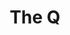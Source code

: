---
layout: place
title: "The Q"
permalink: /massachusetts/boston/the-q.html
stateAbbr: MA
stateName: Massachusetts
cityName: Boston
place_id: ChIJF9jb7Hd644kRXiZZ_FXCqX4
photos:
  - name: >-
      places/ChIJF9jb7Hd644kRXiZZ_FXCqX4/photos/AeeoHcKbaoixW_qrL725Cv3GbRO1jmDVEi8dzT_BPTOXLX3qOjg9xGjCix0rPhfL1JbCgAA8-o6xhxgD02KEKinFmAxyySu4WU1aKxUIpnKOcGZMtxwHXZT31E_mhOTxBxC8hekSfDmzgVT-AXCVmzKo8uMB-b6yD2EgmXL20RccMh9UhWx4eQNI0wuyGSA3kRmU1FLGGyIOfyUtmN8JBTskqUCOBdhXAJgeRistI5e_oJGvAqgVeXCKPFW1JIcGsegGBd9bJ4iiF2dLn7E19X7cYO9YW0zKHg8Tbyvv9jLcu_2M0g
    widthPx: 1500
    heightPx: 1000
    authorAttributions:
      - displayName: The Q
        uri: https://maps.google.com/maps/contrib/115525956018244807453
        photoUri: >-
          https://lh3.googleusercontent.com/a-/ALV-UjUOZP668L_NE-3nMvitxCKPKVwojj4EyTmGb5Z-AjGNy3a9lXiV=s100-p-k-no-mo
    flagContentUri: >-
      https://www.google.com/local/imagery/report/?cb_client=maps_api_places.places_api&image_key=!1e10!2sAF1QipMLFGxjh1QtcBo8Qy6pQ1JerEN3Ewe3Giw_O_W1&hl=en-US
    googleMapsUri: >-
      https://www.google.com/maps/place//data=!3m4!1e2!3m2!1sAF1QipMLFGxjh1QtcBo8Qy6pQ1JerEN3Ewe3Giw_O_W1!2e10!4m2!3m1!1s0x89e37a77ecdbd817:0x7ea9c255fc59265e
  - name: >-
      places/ChIJF9jb7Hd644kRXiZZ_FXCqX4/photos/AeeoHcI2uPW0OwqjbfMnsUfxharzh9HraOB7BXDvlIupth6ubymY8IGs7moyi5OcBPS73yUsq0GPXTgk7qMr-QlEcOG5WFQ2_J_CaGfKnhl5Nv8Kr3RhSXpFwR22ouINb9ga1Q5gDUZMREMBi5gL5bInUgl3Mw_zMs0YI7NZiVHHr8rU6nQZ8JrBBl3H0j8QYS1_tA0L1hiHAZczUhI3PE2Twa8J8WUV2NlK21PKdde8_4LeCdfc2GY7m_HG2wrKa4bpm6qMx_2cuicoA-GLPqgJngYykRVLNVgbq6dLpTuA0B1uIg
    widthPx: 755
    heightPx: 510
    authorAttributions:
      - displayName: The Q
        uri: https://maps.google.com/maps/contrib/115525956018244807453
        photoUri: >-
          https://lh3.googleusercontent.com/a-/ALV-UjUOZP668L_NE-3nMvitxCKPKVwojj4EyTmGb5Z-AjGNy3a9lXiV=s100-p-k-no-mo
    flagContentUri: >-
      https://www.google.com/local/imagery/report/?cb_client=maps_api_places.places_api&image_key=!1e10!2sAF1QipMtoWpOYfC5Gq_0-HFHlQLI3ll2_gD3K0U6SpzX&hl=en-US
    googleMapsUri: >-
      https://www.google.com/maps/place//data=!3m4!1e2!3m2!1sAF1QipMtoWpOYfC5Gq_0-HFHlQLI3ll2_gD3K0U6SpzX!2e10!4m2!3m1!1s0x89e37a77ecdbd817:0x7ea9c255fc59265e
  - name: >-
      places/ChIJF9jb7Hd644kRXiZZ_FXCqX4/photos/AeeoHcKIoNZ-CFucTRDTxVx8iAK4VsjVl_f53qc9rqSXrn6VMYRyn5rklyq0faPVWre09bAClkGZVcTpdq2XARAWYb0iDZFKlXeqmITb_SyiytEr4V9dm-9tnJQMmukrDtALqCMJXs9Llnhiw1IGcba8UHCi2l3JkzWnG93svwX4G2MO-a9PWUjQV8QDRvU4YxPTbO0vJa5HtWsj7pu2uE3LwqT8LNPdyMHUPal22RXP9SGXv_DeTrP4UNRhqWt3Q1bQptGMJCYadNh7ZimgAtiamPjeLKeDZ3yYP2rAon1GjbuX8jkZ5oWiPvLeKx4wCSHDLgvGNIPpvz3C6t__8B63PNTQXbtmnPMDjIsn-hd3047qWOpEVjwoONhp4DCiPgy38qALSR4OlnQ-99ltI8-3rXs1Qke_hk-hkn2Oy8-X5dvCzA
    widthPx: 3024
    heightPx: 4032
    authorAttributions:
      - displayName: Expert Wildlife Removal
        uri: https://maps.google.com/maps/contrib/113244020868904207589
        photoUri: >-
          https://lh3.googleusercontent.com/a-/ALV-UjUHuKP-31jAq40tKSpZeCtJEC7wM3v0_rWEnoOoFyVaZjpgTnsG=s100-p-k-no-mo
    flagContentUri: >-
      https://www.google.com/local/imagery/report/?cb_client=maps_api_places.places_api&image_key=!1e10!2sCIHM0ogKEICAgMCIjI7QAg&hl=en-US
    googleMapsUri: >-
      https://www.google.com/maps/place//data=!3m4!1e2!3m2!1sCIHM0ogKEICAgMCIjI7QAg!2e10!4m2!3m1!1s0x89e37a77ecdbd817:0x7ea9c255fc59265e
  - name: >-
      places/ChIJF9jb7Hd644kRXiZZ_FXCqX4/photos/AeeoHcKXC5fk_GFB-qAp2yALEd9Rk-K5m7cOZVGk2cJfEc952QHKZBg_6lt6hmHhVl9bxU21VIJdaiEYwat7A3oIBVSCbyDqFt_ueVg1fnJhpgDvNjyLfGK1bZv0vMAu9Gaa3flCRoVJzQZq7o4wf1T6-wwiz4xRxIkYfzb9_jKyd0o4ivNs3AQSLjpLdGAE0fUuMawjZEaEcO0oO2a9bf-_IjVLHnTRand-yaWOuIcBVuqG0u8SaXW8BDSOzq62qkdyT5fxeEJpi5awo8VTsS7X93LH9mh-K_0Rj8v3zoFAe-bo6A
    widthPx: 800
    heightPx: 800
    authorAttributions:
      - displayName: The Q
        uri: https://maps.google.com/maps/contrib/115525956018244807453
        photoUri: >-
          https://lh3.googleusercontent.com/a-/ALV-UjUOZP668L_NE-3nMvitxCKPKVwojj4EyTmGb5Z-AjGNy3a9lXiV=s100-p-k-no-mo
    flagContentUri: >-
      https://www.google.com/local/imagery/report/?cb_client=maps_api_places.places_api&image_key=!1e10!2sAF1QipMOu3hoFoukNrGfEvQ1k5YVBfwLS5gIEnkn0TGE&hl=en-US
    googleMapsUri: >-
      https://www.google.com/maps/place//data=!3m4!1e2!3m2!1sAF1QipMOu3hoFoukNrGfEvQ1k5YVBfwLS5gIEnkn0TGE!2e10!4m2!3m1!1s0x89e37a77ecdbd817:0x7ea9c255fc59265e
  - name: >-
      places/ChIJF9jb7Hd644kRXiZZ_FXCqX4/photos/AeeoHcJZeVgOksCRywJXPSDdhG1hCtI33ov6wOY9neSvvYhfE65x46K-nAGAmIzcUdfwObl6b_EfL8AOnfyGezT5FA8ddcxZfztEcyFMvgSmOVxBTKGicxchKSufEPqRIZ-mQSgJyB6rJQgneevdeuczSjZ6An2z8RuDWsOX3PMe2YquThF9ozdsBOtvQ5_PmYQ606WXzOycGHkKCKbCbUsYh5hIswb8GCK6OMs93FonQBD0pAdAYiQ0Q63217MFuIYIhvBX2pTXdw4NCWkftsBN4PCbaTZQ_7lR7LvKozIAv7jM8Q
    widthPx: 800
    heightPx: 800
    authorAttributions:
      - displayName: The Q
        uri: https://maps.google.com/maps/contrib/115525956018244807453
        photoUri: >-
          https://lh3.googleusercontent.com/a-/ALV-UjUOZP668L_NE-3nMvitxCKPKVwojj4EyTmGb5Z-AjGNy3a9lXiV=s100-p-k-no-mo
    flagContentUri: >-
      https://www.google.com/local/imagery/report/?cb_client=maps_api_places.places_api&image_key=!1e10!2sAF1QipOyJ1-EEYXehHNQGi9E368kWtLotjCDnbIkNmww&hl=en-US
    googleMapsUri: >-
      https://www.google.com/maps/place//data=!3m4!1e2!3m2!1sAF1QipOyJ1-EEYXehHNQGi9E368kWtLotjCDnbIkNmww!2e10!4m2!3m1!1s0x89e37a77ecdbd817:0x7ea9c255fc59265e
  - name: >-
      places/ChIJF9jb7Hd644kRXiZZ_FXCqX4/photos/AeeoHcKpBu6MjQzpI-vHNZaB68AWvBjNxJs7VrU-SXjeju4Nn5n5aWlTxhcWxr4jP-VVY2rJ_ZjoopfqpwL_U-WmrSmyWyhiYksHb6NZQXHFSfpWHxSbRt3nWEpno-owNn1VKzKS64hbCzD5QAnMereS8tmWV0bFIxOMux3AiQlgZJDDAVs_o07vXet_7sKZQ4I93QvkwPIvZOIHIIr7SW-PG8OboXZQ25vgjIzzOsjCU5rHngV3mb9SlnGqW4VMqCu7jrZjLuV2Xkl68Mhf9QtamKINl_ZrKaZekoL-FgWgTiJS8RojVH4_f8XrX44uPPbWnm5yA01n3k_ChOWtId9wTte5_21QsM76hzB9Pp20za10ODFJzW7K4AIQB03uRZMEx2JEl1Zvst96PnUgqq3x3YG9TERo6tSkns61mUmlBcekTuzM
    widthPx: 3024
    heightPx: 4032
    authorAttributions:
      - displayName: Lillian L.
        uri: https://maps.google.com/maps/contrib/111339040611132413760
        photoUri: >-
          https://lh3.googleusercontent.com/a-/ALV-UjUbjwfN8l09CWkFxauqThhD6A7LIlO8V7r3SUqIVbVr4FMMfY0V2Q=s100-p-k-no-mo
    flagContentUri: >-
      https://www.google.com/local/imagery/report/?cb_client=maps_api_places.places_api&image_key=!1e10!2sCIHM0ogKEICAgICXt6bRgwE&hl=en-US
    googleMapsUri: >-
      https://www.google.com/maps/place//data=!3m4!1e2!3m2!1sCIHM0ogKEICAgICXt6bRgwE!2e10!4m2!3m1!1s0x89e37a77ecdbd817:0x7ea9c255fc59265e
  - name: >-
      places/ChIJF9jb7Hd644kRXiZZ_FXCqX4/photos/AeeoHcJXrF6mjU9r854mFtPQHLqpcqdXbJ-tKDkebRcnUCBh7LzJGu2O5-LEISpeyonk9BOp9c5B_IJmBY4xUTZarRpohtrDfPi8mHxVojGuQUHrc43xbHi_XllWUHNcURl4yTXyvRVvHjesvGKa8IrwC-JtG_Z2UDYCuwB5lxtP4l7cAuLx83c4kTUEkRjVU5ivWWjOYHO1nb9-F3-3OJgz0wpRL5poUoaOFsTHQbk6ZMlXH8LNRZMDeUVS9uPkxddLV4ITZvk3NEUK9NZsQ7aj2XtA_yMrJf_l5CSW5Gp9lHy6xEe63kTE2wKS3-jyUzHci0jVk2vQJryGOy519SBeEeaTNBC4crLSqWB6dd58KdexXmud8C6FTrByoTPvtuPIw5-I9dZNeKVDCfC3gFIq1hvl-MD44EOe19HvX-PeuSkl6UA
    widthPx: 3024
    heightPx: 4032
    authorAttributions:
      - displayName: Pack Katisomsakul
        uri: https://maps.google.com/maps/contrib/105198936559294126437
        photoUri: >-
          https://lh3.googleusercontent.com/a-/ALV-UjWU-EJZOo_p1mlQWH4-s7kD0FFjqwTKAb-lEdQHK46O5OtsTRcVTw=s100-p-k-no-mo
    flagContentUri: >-
      https://www.google.com/local/imagery/report/?cb_client=maps_api_places.places_api&image_key=!1e10!2sCIHM0ogKEICAgICrrbiguwE&hl=en-US
    googleMapsUri: >-
      https://www.google.com/maps/place//data=!3m4!1e2!3m2!1sCIHM0ogKEICAgICrrbiguwE!2e10!4m2!3m1!1s0x89e37a77ecdbd817:0x7ea9c255fc59265e
  - name: >-
      places/ChIJF9jb7Hd644kRXiZZ_FXCqX4/photos/AeeoHcLV0xk9EPempWEeEQxOk6tMWxsl4iKNSjel1Ni2upAlXpEcGkl06U-tCwUx6aFIT3358fGVpvgnOE8P81I2E2zUdkmEmf_Bn_4HOtwclltALKoSdsMpaBTmrqyGzt69256ZgXwhgqv76A42B5F13xS_DaY17rPROm_xHU2v8CUg2_yIqCldDIlRoHf2jHrSJULQDiviDCK2txlGZqPxPWj4B559ZB4-sR7JrIKw9mpNl56tI-81d6lXRQX69NlyTZqk-qgfGQLq2rmxLCRNcENnbkZqPDdKznYzYRavErLQkid5Zd4ZDnZegobwtilGq2fH5rAS9R9W73zcDkDM30qPhjNcLMbhE4NTQLG3qJvGY45gjGR_bOaSTdMRDWRl4RIa1oWw4MhfhQ-bXPFtiEOBlJS7FRqTscNl0O6iQxcfTA
    widthPx: 4080
    heightPx: 3072
    authorAttributions:
      - displayName: Chris Brandt
        uri: https://maps.google.com/maps/contrib/104821985152616396734
        photoUri: >-
          https://lh3.googleusercontent.com/a-/ALV-UjX7S7T7o_BlA7BrJXJmMLV8ryuUAwte3YTOzaXK4S0hMOVSzvMsOQ=s100-p-k-no-mo
    flagContentUri: >-
      https://www.google.com/local/imagery/report/?cb_client=maps_api_places.places_api&image_key=!1e10!2sCIHM0ogKEICAgIC2xrqnIQ&hl=en-US
    googleMapsUri: >-
      https://www.google.com/maps/place//data=!3m4!1e2!3m2!1sCIHM0ogKEICAgIC2xrqnIQ!2e10!4m2!3m1!1s0x89e37a77ecdbd817:0x7ea9c255fc59265e
  - name: >-
      places/ChIJF9jb7Hd644kRXiZZ_FXCqX4/photos/AeeoHcIv7APg7owxesCYnP4VdUTULzaJFS6IxojBYLZVdvN0QngA3zLnx2OwzKA0vHIETkpEjcaMPNNLBOkMBGl2n6xtnpgLukOy_tWz_jV28rSQ3YFt8Zx1zWy1zcfpoQHH7JhYX3F2j7yUvhTziS4Hm4bF_vYw7oSV0Fg2JeiBGjm3DkfcI_vDIcp73WzMRfrGA9QIfQ5880bE6kYcEVQRUMD1O8IGHWQtqxRv-kLM1UCjl8fFI-5jReKw4UCbWFjOVUZf-pmEKC2VyRqIcx70ryvDgIRLTuXKOKB_tXSDnXIsBg
    widthPx: 800
    heightPx: 800
    authorAttributions:
      - displayName: The Q
        uri: https://maps.google.com/maps/contrib/115525956018244807453
        photoUri: >-
          https://lh3.googleusercontent.com/a-/ALV-UjUOZP668L_NE-3nMvitxCKPKVwojj4EyTmGb5Z-AjGNy3a9lXiV=s100-p-k-no-mo
    flagContentUri: >-
      https://www.google.com/local/imagery/report/?cb_client=maps_api_places.places_api&image_key=!1e10!2sAF1QipNKNzeottPv9okjPdD9dgqeD55oMSVZvHOw9QHz&hl=en-US
    googleMapsUri: >-
      https://www.google.com/maps/place//data=!3m4!1e2!3m2!1sAF1QipNKNzeottPv9okjPdD9dgqeD55oMSVZvHOw9QHz!2e10!4m2!3m1!1s0x89e37a77ecdbd817:0x7ea9c255fc59265e
  - name: >-
      places/ChIJF9jb7Hd644kRXiZZ_FXCqX4/photos/AeeoHcLYaZuhbSfaEWfrCyinUcOJ5zzYCKvmXkepTmQfX0EUP8TbF-hVtRpkha88MaJ-JYa7ssbkshqzAjzfXDsurIcK_RfW51WEo56eUjfYyaGBdzHcs7Ms-v6_31IDK-8UQZjvjWNKHFNUD0y9kCOvVOCyJEAXTGsZT7dsrWBeZQGPAu2xO_ziUFaY8XkBNJQB29UP0DKcw6hBDv7azxfKlj-SRsOpksz6IOHyOgu_OIIg1ay6n-fXNmEX1xGdbcvep4iGA95H0LD-z1NW1rCoqIOmAVZNlRz-irYB9jtXefKEabmeZT0vYreJaEDdVFxT-jgNrsjnnW8RZYMO-Vj4S8sOsuViDYkU20d5vvz9bDgVH2K-2eDDiMEjuqFzKBVySNKIJKd4bBIg9exFJ73UbEu0VvfXhxVoRpzU0r4ivMCBdg
    widthPx: 3024
    heightPx: 4032
    authorAttributions:
      - displayName: Prescillia Ignoti
        uri: https://maps.google.com/maps/contrib/118071694567817297862
        photoUri: >-
          https://lh3.googleusercontent.com/a-/ALV-UjVBsmHAP6xdbLtXT4YFD96iF1sVqLv-2Qftx4PR5V83K2P2yjFT=s100-p-k-no-mo
    flagContentUri: >-
      https://www.google.com/local/imagery/report/?cb_client=maps_api_places.places_api&image_key=!1e10!2sCIHM0ogKEICAgID3zeqXSg&hl=en-US
    googleMapsUri: >-
      https://www.google.com/maps/place//data=!3m4!1e2!3m2!1sCIHM0ogKEICAgID3zeqXSg!2e10!4m2!3m1!1s0x89e37a77ecdbd817:0x7ea9c255fc59265e
address: 660 Washington St, Boston, MA 02111, USA
street: 660 Washington St
city: Boston
state: MA
zip: '02111'
country: USA
neighborhood: Chinatown
latitude: '42.351707'
longitude: '-71.062609'
accessibility_options:
  wheelchairAccessibleParking: true
  wheelchairAccessibleEntrance: true
  wheelchairAccessibleRestroom: true
  wheelchairAccessibleSeating: true
business_status: OPERATIONAL
name: The Q
google_maps_links:
  directionsUri: >-
    https://www.google.com/maps/dir//''/data=!4m7!4m6!1m1!4e2!1m2!1m1!1s0x89e37a77ecdbd817:0x7ea9c255fc59265e!3e0
  placeUri: https://maps.google.com/?cid=9127039794404730462
  writeAReviewUri: >-
    https://www.google.com/maps/place//data=!4m3!3m2!1s0x89e37a77ecdbd817:0x7ea9c255fc59265e!12e1
  reviewsUri: >-
    https://www.google.com/maps/place//data=!4m4!3m3!1s0x89e37a77ecdbd817:0x7ea9c255fc59265e!9m1!1b1
  photosUri: >-
    https://www.google.com/maps/place//data=!4m3!3m2!1s0x89e37a77ecdbd817:0x7ea9c255fc59265e!10e5
primary_type: Chinese Restaurant
opening_hours:
  regular: null
  current: null
secondary_opening_hours:
  regular:
    weekdayDescriptions: null
    type: null
  current:
    weekdayDescriptions: null
    type: null
phone: (857) 350-3968
price_level: PRICE_LEVEL_MODERATE
price_range: $30 &ndash; $50
rating: '4.6'
rating_count: 2952
website: https://www.thequsa.com/?y_source=1_OTM1MjkzMjgtNzE1LWxvY2F0aW9uLndlYnNpdGU=
description: >-
  Mongolian hot pots share a menu of sushi & Chinese dishes at this hip airy
  eatery & lounge.
reviews:
  - name: >-
      places/ChIJF9jb7Hd644kRXiZZ_FXCqX4/reviews/ChZDSUhNMG9nS0VJQ0FnSURfcTc3OEVnEAE
    relativePublishTimeDescription: 2 months ago
    rating: 5
    text:
      text: >-
        This hidden gem serves up some of the most mouthwatering dumplings I’ve
        ever had! From the moment you step in, the ambiance is cozy and
        inviting, making it the perfect spot for a casual meal or a night out.


        The dumplings are the star of the show here. Whether you go for the
        steamed or pan-fried, they’re always packed with flavor and perfectly
        cooked. The pork and chive dumplings are an absolute must-try, with a
        delicate, tender wrapper and a savory filling that bursts with every
        bite. The spice level is just right, too—enough to add a little kick but
        not overpower the dish.


        Service is always friendly and attentive, and the dishes come out
        quickly without sacrificing quality. It’s clear that this place truly
        cares about both the food and the experience.


        If you’re in the South End and craving some delicious Chinese food with
        top-tier dumplings, this place should be at the top of your list! Highly
        recommend!
      languageCode: en
    originalText:
      text: >-
        This hidden gem serves up some of the most mouthwatering dumplings I’ve
        ever had! From the moment you step in, the ambiance is cozy and
        inviting, making it the perfect spot for a casual meal or a night out.


        The dumplings are the star of the show here. Whether you go for the
        steamed or pan-fried, they’re always packed with flavor and perfectly
        cooked. The pork and chive dumplings are an absolute must-try, with a
        delicate, tender wrapper and a savory filling that bursts with every
        bite. The spice level is just right, too—enough to add a little kick but
        not overpower the dish.


        Service is always friendly and attentive, and the dishes come out
        quickly without sacrificing quality. It’s clear that this place truly
        cares about both the food and the experience.


        If you’re in the South End and craving some delicious Chinese food with
        top-tier dumplings, this place should be at the top of your list! Highly
        recommend!
      languageCode: en
    authorAttribution:
      displayName: Uchizi Phakati
      uri: https://www.google.com/maps/contrib/108456792769501389940/reviews
      photoUri: >-
        https://lh3.googleusercontent.com/a-/ALV-UjV9bSDCOSlH4RHjdY3ygqmujiV9cJkvQ5aJe2fojGGunhAqHgUlXg=s128-c0x00000000-cc-rp-mo-ba6
    publishTime: '2025-01-27T06:02:33.057042Z'
    flagContentUri: >-
      https://www.google.com/local/review/rap/report?postId=ChZDSUhNMG9nS0VJQ0FnSURfcTc3OEVnEAE&d=17924085&t=1
    googleMapsUri: >-
      https://www.google.com/maps/reviews/data=!4m6!14m5!1m4!2m3!1sChZDSUhNMG9nS0VJQ0FnSURfcTc3OEVnEAE!2m1!1s0x89e37a77ecdbd817:0x7ea9c255fc59265e
  - name: >-
      places/ChIJF9jb7Hd644kRXiZZ_FXCqX4/reviews/ChdDSUhNMG9nS0VJQ0FnTUNBaWRTZmdnRRAB
    relativePublishTimeDescription: 2 months ago
    rating: 5
    text:
      text: >-
        This place is amazing! Me and my family go here for birthdays and
        whenever we get the chance! The food is perfect and is the best hot pot
        experience I’ve had! The atmosphere and service is where this place
        shines! There are cool little water stone things everywhere and it looks
        so cool! The fish and just overall atmosphere is great. The service, oh,
        the service is incredible! We came here our second time and got Johnny
        as our server. And he was so nice, never rushing and open to any
        questions, and about a year later we come back and he remembers who I
        am. Simply amazing. He even took time out of his day to come talk to me
        and ask if I thought that my favorite football team, the chiefs, would
        threepeat. Thankyou Q for a family tradition!
      languageCode: en
    originalText:
      text: >-
        This place is amazing! Me and my family go here for birthdays and
        whenever we get the chance! The food is perfect and is the best hot pot
        experience I’ve had! The atmosphere and service is where this place
        shines! There are cool little water stone things everywhere and it looks
        so cool! The fish and just overall atmosphere is great. The service, oh,
        the service is incredible! We came here our second time and got Johnny
        as our server. And he was so nice, never rushing and open to any
        questions, and about a year later we come back and he remembers who I
        am. Simply amazing. He even took time out of his day to come talk to me
        and ask if I thought that my favorite football team, the chiefs, would
        threepeat. Thankyou Q for a family tradition!
      languageCode: en
    authorAttribution:
      displayName: Ja Morant
      uri: https://www.google.com/maps/contrib/104541783748738895392/reviews
      photoUri: >-
        https://lh3.googleusercontent.com/a-/ALV-UjVnDtGyQZkplFmIRnG3oegeEKOsf-kYvMhGTtmEEve-gSIO_NA=s128-c0x00000000-cc-rp-mo
    publishTime: '2025-02-01T23:08:01.255962Z'
    flagContentUri: >-
      https://www.google.com/local/review/rap/report?postId=ChdDSUhNMG9nS0VJQ0FnTUNBaWRTZmdnRRAB&d=17924085&t=1
    googleMapsUri: >-
      https://www.google.com/maps/reviews/data=!4m6!14m5!1m4!2m3!1sChdDSUhNMG9nS0VJQ0FnTUNBaWRTZmdnRRAB!2m1!1s0x89e37a77ecdbd817:0x7ea9c255fc59265e
  - name: >-
      places/ChIJF9jb7Hd644kRXiZZ_FXCqX4/reviews/ChdDSUhNMG9nS0VJQ0FnTUN3MmItWGpnRRAB
    relativePublishTimeDescription: 3 weeks ago
    rating: 5
    text:
      text: >-
        Great spot in Chinatown.


        Lots of veggie hot pot options and it's perfect for a cold Boston
        Winter.


        The space is big and the servers do a great job of explaining the
        experience if it's your first time.


        The mai tais are great and STRONG..
      languageCode: en
    originalText:
      text: >-
        Great spot in Chinatown.


        Lots of veggie hot pot options and it's perfect for a cold Boston
        Winter.


        The space is big and the servers do a great job of explaining the
        experience if it's your first time.


        The mai tais are great and STRONG..
      languageCode: en
    authorAttribution:
      displayName: Raj Sheth
      uri: https://www.google.com/maps/contrib/101739509322636636347/reviews
      photoUri: >-
        https://lh3.googleusercontent.com/a-/ALV-UjVlrBPpKM18Nja3KZ9i2Oki3j8odRSAPGpFg-5v1MwGVKXny52SfA=s128-c0x00000000-cc-rp-mo-ba6
    publishTime: '2025-03-19T21:43:17.379356Z'
    flagContentUri: >-
      https://www.google.com/local/review/rap/report?postId=ChdDSUhNMG9nS0VJQ0FnTUN3MmItWGpnRRAB&d=17924085&t=1
    googleMapsUri: >-
      https://www.google.com/maps/reviews/data=!4m6!14m5!1m4!2m3!1sChdDSUhNMG9nS0VJQ0FnTUN3MmItWGpnRRAB!2m1!1s0x89e37a77ecdbd817:0x7ea9c255fc59265e
  - name: >-
      places/ChIJF9jb7Hd644kRXiZZ_FXCqX4/reviews/ChdDSUhNMG9nS0VJQ0FnSURuN09EV3VBRRAB
    relativePublishTimeDescription: 6 months ago
    rating: 5
    text:
      text: >-
        We had a terrific experience here our server Johnny was the best. The
        food was absolutely amazing very flavorful and light but filling. There
        were so many options on the menu, so hard to choose but every dish left
        us wanting more! Loved it here and we will definitely be back!
      languageCode: en
    originalText:
      text: >-
        We had a terrific experience here our server Johnny was the best. The
        food was absolutely amazing very flavorful and light but filling. There
        were so many options on the menu, so hard to choose but every dish left
        us wanting more! Loved it here and we will definitely be back!
      languageCode: en
    authorAttribution:
      displayName: Briana D
      uri: https://www.google.com/maps/contrib/109265881426046931475/reviews
      photoUri: >-
        https://lh3.googleusercontent.com/a-/ALV-UjV6O4ilepRwPG6gTSJbRV8s1X7lbYA1MPiS2lmYhQGJ2NqW8Xw=s128-c0x00000000-cc-rp-mo
    publishTime: '2024-10-03T23:33:05.922808Z'
    flagContentUri: >-
      https://www.google.com/local/review/rap/report?postId=ChdDSUhNMG9nS0VJQ0FnSURuN09EV3VBRRAB&d=17924085&t=1
    googleMapsUri: >-
      https://www.google.com/maps/reviews/data=!4m6!14m5!1m4!2m3!1sChdDSUhNMG9nS0VJQ0FnSURuN09EV3VBRRAB!2m1!1s0x89e37a77ecdbd817:0x7ea9c255fc59265e
  - name: >-
      places/ChIJF9jb7Hd644kRXiZZ_FXCqX4/reviews/ChZDSUhNMG9nS0VJQ0FnSURYOF9tLUNnEAE
    relativePublishTimeDescription: 5 months ago
    rating: 5
    text:
      text: >-
        Broth was delicious. Definitely get the mushroom platter. We also had
        beef and pork. The pan fried potstickers were also tasty. Our waiter was
        great, too. Overall, what a fun experience! We went for a friends
        birthday and they brought out an awesome chocolate cake and a really
        cool “candle”!
      languageCode: en
    originalText:
      text: >-
        Broth was delicious. Definitely get the mushroom platter. We also had
        beef and pork. The pan fried potstickers were also tasty. Our waiter was
        great, too. Overall, what a fun experience! We went for a friends
        birthday and they brought out an awesome chocolate cake and a really
        cool “candle”!
      languageCode: en
    authorAttribution:
      displayName: Mireya Ortiz
      uri: https://www.google.com/maps/contrib/115747225701610018506/reviews
      photoUri: >-
        https://lh3.googleusercontent.com/a-/ALV-UjX9oCZ7Q3jLsSOFcoIAMUUn-LSYWyok80xD3m5Qf_sok-PK3uxG=s128-c0x00000000-cc-rp-mo-ba2
    publishTime: '2024-10-31T01:36:57.306323Z'
    flagContentUri: >-
      https://www.google.com/local/review/rap/report?postId=ChZDSUhNMG9nS0VJQ0FnSURYOF9tLUNnEAE&d=17924085&t=1
    googleMapsUri: >-
      https://www.google.com/maps/reviews/data=!4m6!14m5!1m4!2m3!1sChZDSUhNMG9nS0VJQ0FnSURYOF9tLUNnEAE!2m1!1s0x89e37a77ecdbd817:0x7ea9c255fc59265e
parking_options:
  paidParkingLot: true
  paidStreetParking: true
  valetParking: false
  paidGarageParking: true
payment_options:
  acceptsCreditCards: true
  acceptsDebitCards: true
  acceptsCashOnly: false
  acceptsNfc: true
allow_dogs: null
curbside_pickup: false
delivery: true
dine_in: true
good_for_children: true
good_for_groups: true
good_for_sports: false
live_music: false
menu_for_children: false
outdoor_seating: false
reservable: true
restroom: true
serves_beer: true
serves_breakfast: false
serves_brunch: false
serves_cocktails: true
serves_coffee: true
serves_dinner: true
serves_dessert: true
serves_lunch: true
serves_vegetarian_food: true
serves_wine: true
takeout: true

---